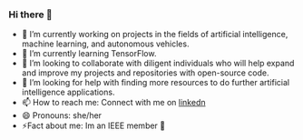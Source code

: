 ### Hi there 👋

- 🔭 I’m currently working on projects in the fields of artificial intelligence, machine learning, and autonomous vehicles.
- 🌱 I’m currently learning TensorFlow.
- 👯 I’m looking to collaborate with diligent individuals who will help expand and improve my projects and repositories with open-source code.
- 🤔 I’m looking for help with finding more resources to do further artificial intelligence applications.
- 📫 How to reach me: Connect with me on [linkedn](https://www.linkedin.com/in/nezahat-korkmaz/)
- 😄 Pronouns: she/her
- ⚡Fact about me: Im an IEEE member 💙
<!--
**nezahatkorkmaz/nezahatkorkmaz** is a ✨ _special_ ✨ repository because its `README.md` (this file) appears on your GitHub profile.

Here are some ideas to get you started:

- 🔭 I’m currently working on ...
- 🌱 I’m currently learning ...
- 👯 I’m looking to collaborate on ...
- 🤔 I’m looking for help with ...
- 💬 Ask me about ...
- 📫 How to reach me: ...
- 😄 Pronouns: ...
- ⚡ Fun fact: ...
-->
